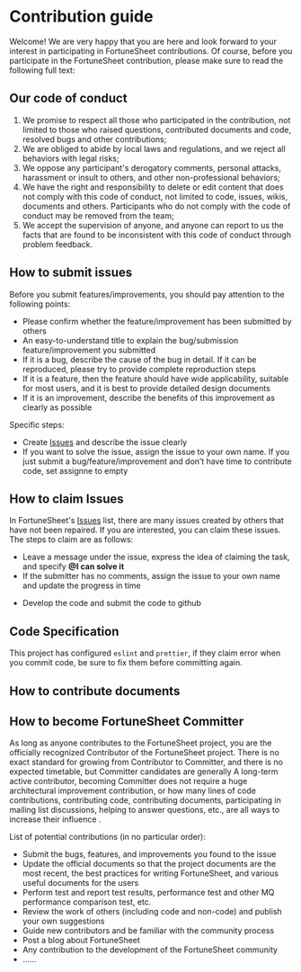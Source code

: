 # Contribution guide

Welcome! We are very happy that you are here and look forward to your interest in participating in FortuneSheet contributions. Of course, before you participate in the FortuneSheet contribution, please make sure to read the following full text:

## Our code of conduct

1. We promise to respect all those who participated in the contribution, not limited to those who raised questions, contributed documents and code, resolved bugs and other contributions;
2. We are obliged to abide by local laws and regulations, and we reject all behaviors with legal risks;
3. We oppose any participant's derogatory comments, personal attacks, harassment or insult to others, and other non-professional behaviors;
4. We have the right and responsibility to delete or edit content that does not comply with this code of conduct, not limited to code, issues, wikis, documents and others. Participants who do not comply with the code of conduct may be removed from the team;
5. We accept the supervision of anyone, and anyone can report to us the facts that are found to be inconsistent with this code of conduct through problem feedback.

<!-- ## How to participate in contributing?

* Contributed documents: Browsing the document can deepen your understanding of FortuneSheet. Once you find that the document is not clearly written or the logic is confusing, you can correct, modify, and supplement. You can go to [Google Forum](https://groups.google.com/g/FortuneSheet) to give feedback
* Contributing code: Welcome everyone to contribute code to the FortuneSheet community, you are welcome to claim the Open state [Issues](https://github.com/ruilisi/fortune-sheet/issues) and unfinished features, submit a PR, and become one of the contributors If you find that some functions cannot meet your needs or have problems during use, please record in Issues
* Participate in the issue discussion: you can post your suggestions under any [Issues](https://github.com/ruilisi/fortune-sheet/issues)
* Review code: You can see PR submitted by all contributors on [Github](https://github.com/mengshukeji/FortuneSheet), you can review their code and post your suggestions -->

## How to submit issues

Before you submit features/improvements, you should pay attention to the following points:

- Please confirm whether the feature/improvement has been submitted by others
- An easy-to-understand title to explain the bug/submission feature/improvement you submitted
- If it is a bug, describe the cause of the bug in detail. If it can be reproduced, please try to provide complete reproduction steps
- If it is a feature, then the feature should have wide applicability, suitable for most users, and it is best to provide detailed design documents
- If it is an improvement, describe the benefits of this improvement as clearly as possible

Specific steps:

- Create [Issues](https://github.com/ruilisi/fortune-sheet/issues) and describe the issue clearly
- If you want to solve the issue, assign the issue to your own name. If you just submit a bug/feature/improvement and don’t have time to contribute code, set assignne to empty
<!-- * If it is a relatively large feature/improvement, try to output the design document first and follow the [FortuneSheet RFC](https://github.com/mengshukeji/FortuneSheet-rfcs) process for others to review -->

## How to claim Issues

In FortuneSheet's [Issues](https://github.com/ruilisi/fortune-sheet/issues) list, there are many issues created by others that have not been repaired. If you are interested, you can claim these issues. The steps to claim are as follows:

- Leave a message under the issue, express the idea of claiming the task, and specify **@I can solve it**
- If the submitter has no comments, assign the issue to your own name and update the progress in time
<!-- * If it is a relatively large feature, try to output the design document first and follow the [FortuneSheet RFC](https://github.com/mengshukeji/FortuneSheet-rfcs) process for others to review -->
- Develop the code and submit the code to github

## Code Specification

This project has configured `eslint` and `prettier`, if they claim error when you commit code, be sure to fix them before committing again.

## How to contribute documents

## How to become FortuneSheet Committer

As long as anyone contributes to the FortuneSheet project, you are the officially recognized Contributor of the FortuneSheet project. There is no exact standard for growing from Contributor to Committer, and there is no expected timetable, but Committer candidates are generally A long-term active contributor, becoming Committer does not require a huge architectural improvement contribution, or how many lines of code contributions, contributing code, contributing documents, participating in mailing list discussions, helping to answer questions, etc., are all ways to increase their influence .

List of potential contributions (in no particular order):

- Submit the bugs, features, and improvements you found to the issue
- Update the official documents so that the project documents are the most recent, the best practices for writing FortuneSheet, and various useful documents for the users
- Perform test and report test results, performance test and other MQ performance comparison test, etc.
- Review the work of others (including code and non-code) and publish your own suggestions
- Guide new contributors and be familiar with the community process
- Post a blog about FortuneSheet
- Any contribution to the development of the FortuneSheet community
- ......
